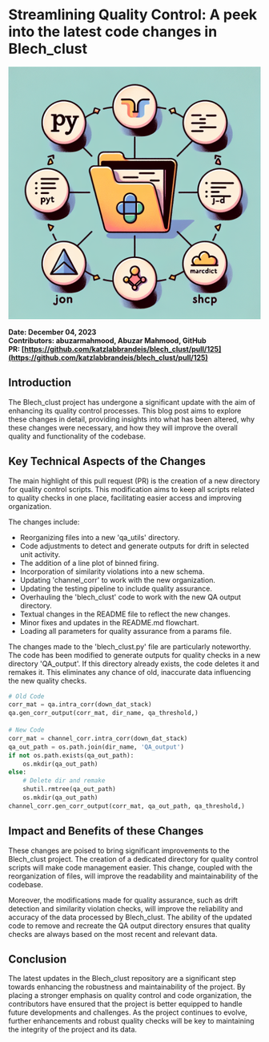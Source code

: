 # Streamlining Quality Control: A peek into the latest code changes in Blech_clust

![Visual representation of Create a directory for quality control scripts](images/20250303151235_Create_a_technical_illustration_for_a_blog_post_ab.png)


**Date: December 04, 2023**  
**Contributors: abuzarmahmood, Abuzar Mahmood, GitHub**  
**PR: [https://github.com/katzlabbrandeis/blech_clust/pull/125](https://github.com/katzlabbrandeis/blech_clust/pull/125)**

## Introduction

The Blech_clust project has undergone a significant update with the aim of enhancing its quality control processes. This blog post aims to explore these changes in detail, providing insights into what has been altered, why these changes were necessary, and how they will improve the overall quality and functionality of the codebase.

## Key Technical Aspects of the Changes

The main highlight of this pull request (PR) is the creation of a new directory for quality control scripts. This modification aims to keep all scripts related to quality checks in one place, facilitating easier access and improving organization. 

The changes include:

- Reorganizing files into a new 'qa_utils' directory.
- Code adjustments to detect and generate outputs for drift in selected unit activity.
- The addition of a line plot of binned firing.
- Incorporation of similarity violations into a new schema.
- Updating 'channel_corr' to work with the new organization.
- Updating the testing pipeline to include quality assurance.
- Overhauling the 'blech_clust' code to work with the new QA output directory.
- Textual changes in the README file to reflect the new changes.
- Minor fixes and updates in the README.md flowchart.
- Loading all parameters for quality assurance from a params file.

The changes made to the 'blech_clust.py' file are particularly noteworthy. The code has been modified to generate outputs for quality checks in a new directory 'QA_output'. If this directory already exists, the code deletes it and remakes it. This eliminates any chance of old, inaccurate data influencing the new quality checks.

```python
# Old Code
corr_mat = qa.intra_corr(down_dat_stack)
qa.gen_corr_output(corr_mat, dir_name, qa_threshold,)

# New Code
corr_mat = channel_corr.intra_corr(down_dat_stack)
qa_out_path = os.path.join(dir_name, 'QA_output')
if not os.path.exists(qa_out_path):
    os.mkdir(qa_out_path)
else:
    # Delete dir and remake
    shutil.rmtree(qa_out_path)
    os.mkdir(qa_out_path)
channel_corr.gen_corr_output(corr_mat, qa_out_path, qa_threshold,)
```

## Impact and Benefits of these Changes

These changes are poised to bring significant improvements to the Blech_clust project. The creation of a dedicated directory for quality control scripts will make code management easier. This change, coupled with the reorganization of files, will improve the readability and maintainability of the codebase.

Moreover, the modifications made for quality assurance, such as drift detection and similarity violation checks, will improve the reliability and accuracy of the data processed by Blech_clust. The ability of the updated code to remove and recreate the QA output directory ensures that quality checks are always based on the most recent and relevant data.

## Conclusion

The latest updates in the Blech_clust repository are a significant step towards enhancing the robustness and maintainability of the project. By placing a stronger emphasis on quality control and code organization, the contributors have ensured that the project is better equipped to handle future developments and challenges. As the project continues to evolve, further enhancements and robust quality checks will be key to maintaining the integrity of the project and its data.